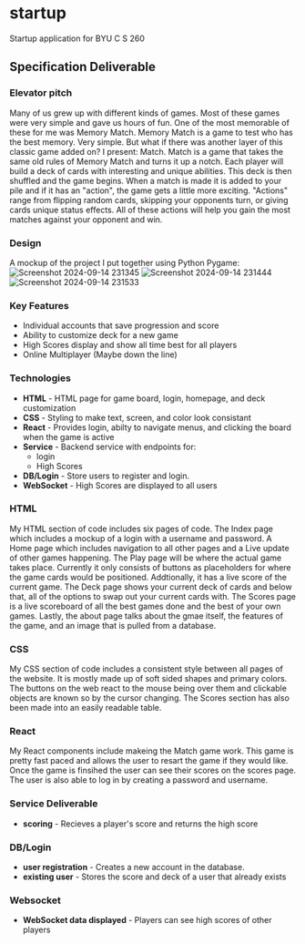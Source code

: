 # startup
Startup application for BYU C S 260

## Specification Deliverable
### Elevator pitch
Many of us grew up with different kinds of games. Most of these games were very simple and gave us hours of fun. One of the most memorable of these for me was Memory Match. Memory Match is a game to test who has the best memory. Very simple. But what if there was another layer of this classic game added on? I present: Match. Match is a game that takes the same old rules of Memory Match and turns it up a notch. Each player will build a deck of cards with interesting and unique abilities. This deck is then shuffled and the game begins. When a match is made it is added to your pile and if it has an "action", the game gets a little more exciting. "Actions" range from flipping random cards, skipping your opponents turn, or giving cards unique status effects. All of these actions will help you gain the most matches against your opponent and win.

### Design
A mockup of the project I put together using Python Pygame:
![Screenshot 2024-09-14 231345](https://github.com/user-attachments/assets/f8a55df6-e4c5-4c10-a8fd-d184b25f92c9)
![Screenshot 2024-09-14 231444](https://github.com/user-attachments/assets/0b46eebb-b5a8-4a1b-a0be-7ec850a76b66)
![Screenshot 2024-09-14 231533](https://github.com/user-attachments/assets/b112484d-ab3c-441a-86f2-07ecf370e471)

### Key Features
- Individual accounts that save progression and score
- Ability to customize deck for a new game
- High Scores display and show all time best for all players
- Online Multiplayer (Maybe down the line)

### Technologies
- **HTML** - HTML page for game board, login, homepage, and deck customization
- **CSS** - Styling to make text, screen, and color look consistant
- **React** - Provides login, abilty to navigate menus, and clicking the board when the game is active
- **Service** - Backend service with endpoints for:
  - login
  - High Scores
- **DB/Login** - Store users to register and login.
- **WebSocket** - High Scores are displayed to all users

### HTML
My HTML section of code includes six pages of code. The Index page which includes a mockup of a login with a username and password. A Home page which includes navigation to all other pages and a Live update of other games happening. The Play page will be where the actual game takes place. Currently it only consists of buttons as placeholders for where the game cards would be positioned. Addtionally, it has a live score of the current game. The Deck page shows your current deck of cards and below that, all of the options to swap out your current cards with. The Scores page is a live scoreboard of all the best games done and the best of your own games. Lastly, the about page talks about the gmae itself, the features of the game, and an image that is pulled from a database.
### CSS
My CSS section of code includes a consistent style between all pages of the website. It is mostly made up of soft sided shapes and primary colors. The buttons on the web react to the mouse being over them and clickable objects are known so by the cursor changing. The Scores section has also been made into an easily readable table.
### React
My React components include makeing the Match game work. This game is pretty fast paced and allows the user to resart the game if they would like. Once the game is finsihed the user can see their scores on the scores page. The user is also able to log in by creating a password and username.
### Service Deliverable
- **scoring** - Recieves a player's score and returns the high score
### DB/Login
- **user registration** - Creates a new account in the database.
- **existing user** - Stores the score and deck of a user that already exists
### Websocket
- **WebSocket data displayed** - Players can see high scores of other players
